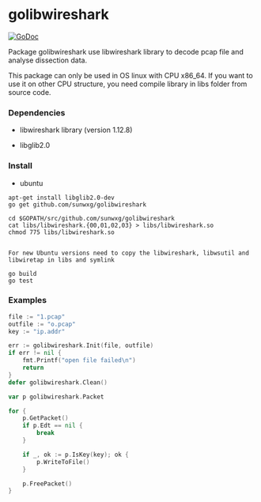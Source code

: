 # golibwireshark
[![GoDoc](http://godoc.org/github.com/sunwxg/golibwireshark?status.svg)](http://godoc.org/github.com/sunwxg/golibwireshark)

Package golibwireshark use libwireshark library to decode pcap file and analyse dissection data.

This package can only be used in OS linux with CPU x86_64.
If you want to use it on other CPU structure, you need compile library in libs folder from source code.

### Dependencies
* libwireshark library (version 1.12.8)

* libglib2.0

### Install
- ubuntu
```
apt-get install libglib2.0-dev
go get github.com/sunwxg/golibwireshark

cd $GOPATH/src/github.com/sunwxg/golibwireshark
cat libs/libwireshark.{00,01,02,03} > libs/libwireshark.so
chmod 775 libs/libwireshark.so


For new Ubuntu versions need to copy the libwireshark, libwsutil and libwiretap in libs and symlink

go build
go test
```
### Examples
```go
file := "1.pcap"
outfile := "o.pcap"
key := "ip.addr"

err := golibwireshark.Init(file, outfile)
if err != nil {
	fmt.Printf("open file failed\n")
	return
}
defer golibwireshark.Clean()

var p golibwireshark.Packet

for {
	p.GetPacket()
	if p.Edt == nil {
		break
	}

	if _, ok := p.IsKey(key); ok {
		p.WriteToFile()
	}

	p.FreePacket()
}
```

